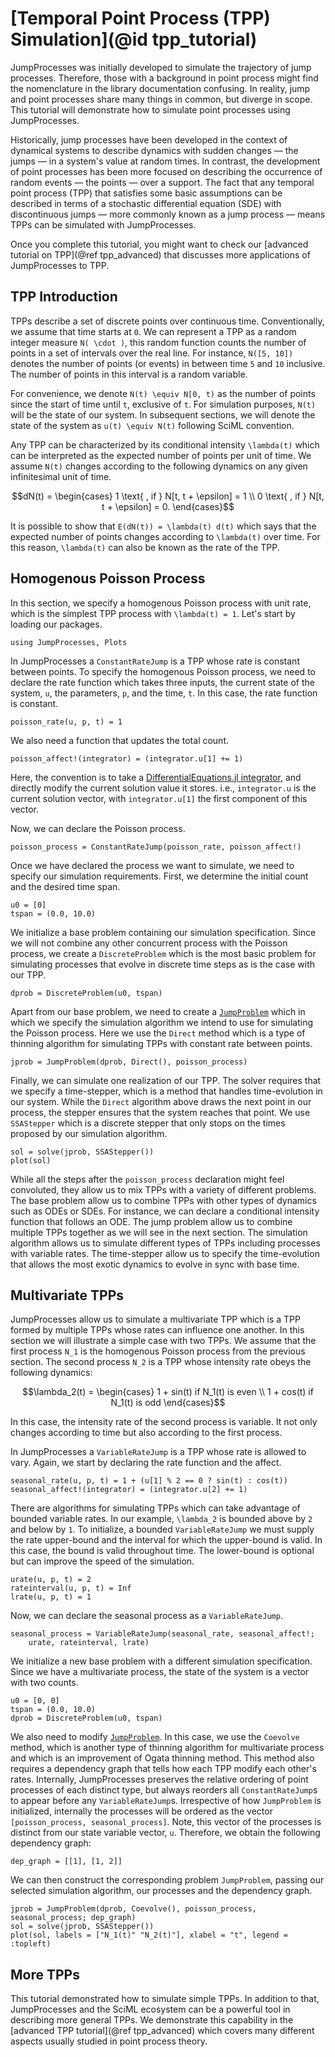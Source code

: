 # [Temporal Point Process (TPP) Simulation](@id tpp_tutorial)

JumpProcesses was initially developed to simulate the trajectory of jump
processes. Therefore, those with a background in point process might find
the nomenclature in the library documentation confusing. In reality, jump
and point processes share many things in common, but diverge in scope.
This tutorial will demonstrate how to simulate point processes using
JumpProcesses.

Historically, jump processes have been developed in the context of dynamical
systems to describe dynamics with sudden changes — the jumps — in a system's
value at random times. In contrast, the development of point processes has been
more focused on describing the occurrence of random events — the points — over
a support. The fact that any temporal point process (TPP) that satisfies some
basic assumptions can be described in terms of a stochastic differential
equation (SDE) with discontinuous jumps — more commonly known as a jump process
— means TPPs can be simulated with JumpProcesses.

Once you complete this tutorial, you might want to check our [advanced
tutorial on TPP](@ref tpp_advanced) that discusses more applications of
JumpProcesses to TPP.

## TPP Introduction

TPPs describe a set of discrete points over continuous time.
Conventionally, we assume that time starts at ``0``. We can represent
a TPP as a random integer measure ``N( \cdot )``, this random function
counts the number of points in a set of intervals over the real line. For
instance, ``N([5, 10])`` denotes the number of points (or events) in
between time ``5`` and ``10`` inclusive. The number of points in this
interval is a random variable.

For convenience, we denote ``N(t) \equiv N[0, t)`` as the number of points
since the start of time until ``t``, exclusive of ``t``. For simulation
purposes, ``N(t)`` will be the state of our system. In subsequent
sections, we will denote the state of the system as ``u(t) \equiv N(t)``
following SciML convention.

Any TPP can be characterized by its conditional intensity ``\lambda(t)``
which can be interpreted as the expected number of points per unit of
time. We assume ``N(t)`` changes according to the following dynamics on
any given infinitesimal unit of time.

```math
dN(t) = \begin{cases}
  1 \text{ , if } N[t, t + \epsilon] = 1 \\
  0 \text{ , if } N[t, t + \epsilon] = 0.
\end{cases}
```

It is possible to show that ``E(dN(t)) = \lambda(t) d(t)`` which
says that the expected number of points changes according to
``\lambda(t)`` over time. For this reason, ``\lambda(t)`` can also be
known as the rate of the TPP.

## Homogenous Poisson Process

In this section, we specify a homogenous Poisson process with unit rate,
which is the simplest TPP process with ``\lambda(t) = 1``. Let's start by
loading our packages.

```@example tpp-tutorial
using JumpProcesses, Plots
```

In JumpProcesses a `ConstantRateJump` is a TPP whose rate is constant
between points. To specify the homogenous Poisson process, we need to
declare the rate function which takes three inputs, the current state of
the system, `u`, the parameters, `p`, and the time, `t`. In this case, the
rate function is constant.

```@example tpp-tutorial
poisson_rate(u, p, t) = 1
```

We also need a function that updates the total count.

```@example tpp-tutorial
poisson_affect!(integrator) = (integrator.u[1] += 1)
```

Here, the convention is to take a [DifferentialEquations.jl
integrator](https://docs.sciml.ai/DiffEqDocs/stable/basics/integrator/),
and directly modify the current solution value it stores. i.e.,
`integrator.u` is the current solution vector, with `integrator.u[1]` the
first component of this vector.

Now, we can declare the Poisson process.

```@example tpp-tutorial
poisson_process = ConstantRateJump(poisson_rate, poisson_affect!)
```

Once we have declared the process we want to simulate, we need to specify
our simulation requirements. First, we determine the initial count and the
desired time span.

```@example tpp-tutorial
u0 = [0]
tspan = (0.0, 10.0)
```

We initialize a base problem containing our simulation specification.
Since we will not combine any other concurrent process with the Poisson
process, we create a `DiscreteProblem` which is the most basic problem for
simulating processes that evolve in discrete time steps as is the case
with our TPP.

```@example tpp-tutorial
dprob = DiscreteProblem(u0, tspan)
```

Apart from our base problem, we need to create a [`JumpProblem`](@ref)
which in which we specify the simulation algorithm we intend to use for
simulating the Poisson process. Here we use the `Direct` method which is
a type of thinning algorithm for simulating TPPs with constant rate
between points.

```@example tpp-tutorial
jprob = JumpProblem(dprob, Direct(), poisson_process)
```

Finally, we can simulate one realization of our TPP. The solver requires
that we specify a time-stepper, which is a method that handles
time-evolution in our system. While the `Direct` algorithm above draws the
next point in our process, the stepper ensures that the system reaches
that point. We use `SSAStepper` which is a discrete stepper that only
stops on the times proposed by our simulation algorithm.

```@example tpp-tutorial
sol = solve(jprob, SSAStepper())
plot(sol)
```

While all the steps after the `poisson_process` declaration might feel
convoluted, they allow us to mix TPPs with a variety of different
problems. The base problem allow us to combine TPPs with other types of
dynamics such as ODEs or SDEs. For instance, we can declare a conditional
intensity function that follows an ODE. The jump problem allow us to
combine multiple TPPs together as we will see in the next section. The
simulation algorithm allows us to simulate different types of TPPs
including processes with variable rates. The time-stepper allow us to
specify the time-evolution that allows the most exotic dynamics to evolve
in sync with base time.

## Multivariate TPPs

JumpProcesses allow us to simulate a multivariate TPP which is a TPP formed
by multiple TPPs whose rates can influence one another. In this section we
will illustrate a simple case with two TPPs. We assume that the first
process ``N_1`` is the homogenous Poisson process from the previous
section. The second process ``N_2`` is a TPP whose intensity rate obeys
the following dynamics:

```math
\lambda_2(t) = \begin{cases}
  1 + sin(t) if N_1(t) is even \\
  1 + cos(t) if N_1(t) is odd
\end{cases}
```

In this case, the intensity rate of the second process is variable. It not
only changes according to time but also according to the first process.

In JumpProcesses a `VariableRateJump` is a TPP whose rate is allowed to
vary. Again, we start by declaring the rate function and the affect.

```@example tpp-tutorial
seasonal_rate(u, p, t) = 1 + (u[1] % 2 == 0 ? sin(t) : cos(t))
seasonal_affect!(integrator) = (integrator.u[2] += 1)
```

There are algorithms for simulating TPPs which can take
advantage of bounded variable rates. In our example, ``\lambda_2`` is
bounded above by ``2`` and below by ``1``. To initialize, a bounded
`VariableRateJump` we must supply the rate upper-bound and the
interval for which the upper-bound is valid. In this case, the bound is
valid throughout time. The lower-bound is optional but can improve the
speed of the simulation.

```@example tpp-tutorial
urate(u, p, t) = 2
rateinterval(u, p, t) = Inf
lrate(u, p, t) = 1
```

Now, we can declare the seasonal process as a `VariableRateJump`.

```@example tpp-tutorial
seasonal_process = VariableRateJump(seasonal_rate, seasonal_affect!;
    urate, rateinterval, lrate)
```

We initialize a new base problem with a different simulation
specification. Since we have a multivariate process, the state of the
system is a vector with two counts.

```@example tpp-tutorial
u0 = [0, 0]
tspan = (0.0, 10.0)
dprob = DiscreteProblem(u0, tspan)
```

We also need to modify [`JumpProblem`](@ref). In this case, we use the
`Coevolve` method, which is another type of thinning algorithm for
multivariate process and which is an improvement of Ogata thinning method. This
method also requires a dependency graph that tells how each TPP modify
each other's rates. Internally, JumpProcesses preserves the relative
ordering of point processes of each
distinct type, but always reorders all `ConstantRateJump`s to appear
before any `VariableRateJump`s. Irrespective of how `JumpProblem` is
initialized, internally the processes will be ordered as the vector
`[poisson_process, seasonal_process]`. Note, this vector of the processes
is distinct from our state variable vector, `u`. Therefore, we obtain the
following dependency graph:

```@example tpp-tutorial
dep_graph = [[1], [1, 2]]
```

We can then construct the corresponding problem `JumpProblem`, passing our
selected simulation algorithm, our processes and
the dependency graph.

```@example tpp-tutorial
jprob = JumpProblem(dprob, Coevolve(), poisson_process, seasonal_process; dep_graph)
sol = solve(jprob, SSAStepper())
plot(sol, labels = ["N_1(t)" "N_2(t)"], xlabel = "t", legend = :topleft)
```

## More TPPs

This tutorial demonstrated how to simulate simple TPPs. In addition to
that, JumpProcesses and the SciML ecosystem can be a powerful tool in
describing more general TPPs. We demonstrate this capability in the
[advanced TPP tutorial](@ref tpp_advanced) which covers many different
aspects usually studied in point process theory.
